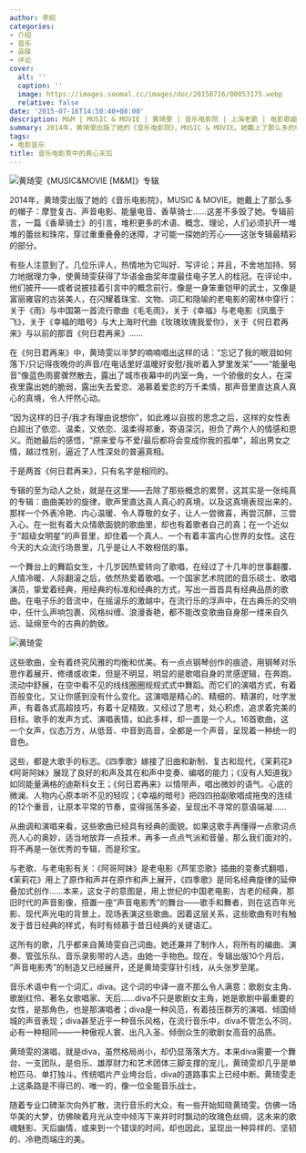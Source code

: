 ```yaml
---
author: 李皖
categories:
- 介绍
- 音乐
- 品碟
- 评论
cover:
  alt: ''
  caption: ''
  image: https://images.soomal.cc/images/doc/20150716/00053175.webp
  relative: false
date: '2015-07-16T14:50:40+08:00'
description: M&M | MUSIC & MOVIE | 黄琦雯 | 音乐电影院 | 上海老歌 | 电影歌曲 | 源自：李皖的博客 | 版权：转载 |  平均/总评分：10.00/60
summary: 2014年，黄琦雯出版了她的《音乐电影院》，MUSIC & MOVIE。她戴上了那么多的帽子：摩登复古、声音电影、能量电音、香草骑士……这差不多毁了她。专辑前言，一篇《香草骑士》的引言，堆积更多的术语、概念、理论，人们必须扒开一堆堆的蕾丝和珠帘，穿过重重叠叠的迷障，才可能一探她的芳心――这张专辑最精彩的部分……
tags:
- 电影音乐
title: 音乐电影秀中的真心天后
---
```


![黄琦雯《MUSIC&MOVIE [M&M]》专辑](https://images.soomal.cc/images/doc/20141004/00046405_01.webp)





2014年，黄琦雯出版了她的《音乐电影院》，MUSIC & MOVIE。她戴上了那么多的帽子：摩登复古、声音电影、能量电音、香草骑士……这差不多毁了她。专辑前言，一篇《香草骑士》的引言，堆积更多的术语、概念、理论，人们必须扒开一堆堆的蕾丝和珠帘，穿过重重叠叠的迷障，才可能一探她的芳心――这张专辑最精彩的部分。

有些人注意到了。几位乐评人，热情地为它叫好、写评论；并且，不舍地加持、努力地据理力争，使黄琦雯获得了华语金曲奖年度最佳电子艺人的桂冠。在评论中，他们披开――或者说披挂着引言中的概念前行，像是一身笨重铠甲的武士，又像是富丽雍容的古装美人，在闪耀着珠宝、文物、词汇和隐喻的老电影的密林中穿行：关于《雨》与中国第一首流行歌曲《毛毛雨》，关于《幸福》与老电影《凤凰于飞》，关于《幸福的暗号》与大上海时代曲《玫瑰玫瑰我爱你》，关于《何日君再来》与以前的那首《何日君再来》……

在《何日君再来》中，黄琦雯以半梦的喃喃唱出这样的话：“忘记了我的眼泪如何落下/只记得夜晚你的声音/在电话里好温暖好安慰/我听着入梦里发呆”――“能量电音”像蓝色雨雾骤然散去，露出了城市夜幕中的内室一角，一个骄傲的女人，在深夜里露出她的脆弱，露出失去爱恋、渴慕着爱恋的万千柔情，那声音里直达真人真心的真境，令人怦然心动。

“因为这样的日子/我才有理由说想你”，如此难以自拔的思念之后，这样的女性表白超出了依恋、温柔，又依恋、温柔得郑重，寄语深沉，担负了两个人的情感和恩义。而她最后的感悟，“原来爱与不爱/最后都将会变成你我的孤单”，超出男女之情，越过性别，逼近了人性深处的普遍真相。

于是两首《何日君再来》，只有名字是相同的。

专辑的至为动人之处，就是在这里――去除了那些概念的累赘，这其实是一张纯真的专辑：曲曲美妙的旋律，歌声里直达真人真心的真境，以及这真境表现出来的，那样一个外表冷艳、内心温暖、令人尊敬的女子，让人一尝微喜，再尝沉醉，三尝入心。在一批有着大众情歌面貌的歌曲里，却也有着歌者自己的真；在一个近似于“超级女明星”的声音里，却住着一个真人、一个有着丰富内心世界的女性。这在今天的大众流行场景里，几乎是让人不敢相信的事。

一个舞台上的舞蹈女生，十几岁因热爱转向了歌唱，在经过了十几年的世事翻覆、人情冷暖、人际翻滚之后，依然热爱着歌唱。一个国家艺术院团的音乐硕士、歌唱演员，挚爱着经典，用经典的标准和经典的方式，写出一首首具有经典品质的歌曲。在电子乐的音流中，在摇滚乐的激越中，在流行乐的浮声中，在古典乐的交响中，任什么声响包裹、风格纠缠、浪漫香艳，都不能改变歌曲自身那一缕来自久远、延绵至今的古典的韵致。

![黄琦雯](https://images.soomal.cc/images/doc/20150716/00053174.webp)





这些歌曲，全有着终究风雅的均衡和优美。有一点点钢琴创作的痕迹，用钢琴对乐思作着展开、修缮或收束，但是不明显，明显的是歌唱自身的灵感逻辑，在奔跑、流动中舒展，在空中看不见的线线圈圈规规式式中舞蹈。而它们的演唱方式，有着百般变化，又让你感到没有什么变化。这演唱是精心的、精细的、精湛的，吐字发声，有着各式高超技巧，有着十足精致，又经过了思考，处心积虑，追求着完美的目标。歌手的发声方式、演唱表情，如此多样，却一直是一个人。16首歌曲，这一个女声，仪态万方，从低音、中音到高音，全都是一个声音，呈现着一种统一的音色。

这些，都是大歌手的标志。《四季歌》嫁接了旧曲和新制、复古和现代，《茉莉花》《阿哥阿妹》展现了良好的和声及其在和声中变奏、编唱的能力；《没有人知道我》如同能量满格的迪斯科女王；《何日君再来》以情带声，唱出微妙的语气、心底的微澜、人物内心原本听不见的轻叹；《幸福的暗号》把四四拍副歌唱成拖曳的连续的12个重音，让原本平常的节奏，变得摇荡多姿，呈现出不寻常的意语端凝……

从曲调和演唱来看，这些歌曲已经具有经典的面貌。如果这歌手再懂得一点歌词点亮人心的奥妙，适当地放弃一点技术，再多一点点气派和音量，那么我们面对的，将不再是一张优秀的专辑，而是珍宝。

与老歌、与老电影有关：《阿哥阿妹》是老电影《芦笙恋歌》插曲的变奏式翻唱，《茉莉花》用上了原作和声并在原作和声上展开，《四季歌》是同名经典旋律的延伸叠加式创作……本来，这女子的意图是，用上世纪的中国老电影，古老的经典，那旧时代的声音影像，搭置一座“声音电影秀”的舞台――歌手和舞者，则在这百年光影、现代声光电的背景上，现场表演这些歌曲。因着这层关系，这些歌曲有时有触发于昔日经典的样式，有时有倾慕于昔日经典的关键语汇。

这所有的歌，几乎都来自黄琦雯自己词曲。她还兼并了制作人，将所有的编曲、演奏、管弦乐队、音乐录影带的人选，由她一手物色。现在，专辑出版10个月后， “声音电影秀”的制造又已经展开，还是黄琦雯穿针引线，从头张罗至尾。

音乐术语中有一个词汇，diva。这个词的中译一直不那么令人满意：歌剧女主角、歌剧红伶、著名女歌唱家、天后……diva不只是歌剧女主角，她是歌剧中最重要的女性，是那角色，也是那演唱者；diva是一种风范，有着技压群芳的演唱、倾国倾城的声音表现；diva甚至近乎一种音乐风格，在流行音乐中，diva不管怎么不同，必有一种相同――一种傲视人寰、出凡入圣、倾倒众生的歌剧女高音的品质。

黄琦雯的演唱，就是diva，虽然格局尚小，却仍显落落大方。本来diva需要一个舞台、一支团队，是伯乐、雄厚财力和艺术团体三脚支撑的宠儿，黄琦雯却几乎是单枪匹马、单打独斗。传统唱片产业垮台后，diva的道路事实上已经中断。黄琦雯走上这条路是不得已的、唯一的，像一位全能音乐战士。

随着专业口碑渐次向外扩散，流行音乐的大众，有一些开始知晓黄琦雯。仿佛一场华美的大梦，仿佛映着月光从空中倾泻下来并时时飘动的玫瑰色丝绸，这未来的歌魂魅影、天后幽情，或来到一个错误的时间，却也因此，呈现出一种异样的、坚韧的、冷艳而端庄的美。